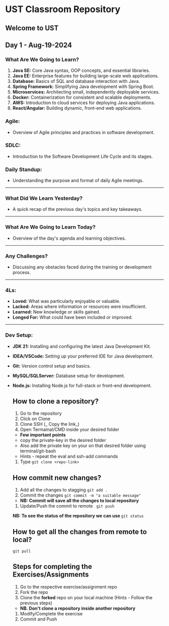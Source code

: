 # UST Classroom Repository

## Welcome to UST

## Day 1 - Aug-19-2024

### **What Are We Going to Learn?**

1. **Java SE:** Core Java syntax, OOP concepts, and essential libraries.
2. **Java EE:** Enterprise features for building large-scale web applications.
3. **Database:** Basics of SQL and database interaction with Java.
4. **Spring Framework:** Simplifying Java development with Spring Boot.
5. **Microservices:** Architecting small, independently deployable services.
6. **Docker:** Containerization for consistent and scalable deployments.
7. **AWS:** Introduction to cloud services for deploying Java applications.
8. **React/Angular:** Building dynamic, front-end web applications.

### **Agile:**

- Overview of Agile principles and practices in software development.

### **SDLC:**

- Introduction to the Software Development Life Cycle and its stages.

### **Daily Standup:**

- Understanding the purpose and format of daily Agile meetings.

---

### **What Did We Learn Yesterday?**

- A quick recap of the previous day's topics and key takeaways.

---

### **What Are We Going to Learn Today?**

- Overview of the day's agenda and learning objectives.

---

### **Any Challenges?**

- Discussing any obstacles faced during the training or development process.

---

### **4Ls:**

- **Loved:** What was particularly enjoyable or valuable.
- **Lacked:** Areas where information or resources were insufficient.
- **Learned:** New knowledge or skills gained.
- **Longed For:** What could have been included or improved.

---

### **Dev Setup:**

- **JDK 21:** Installing and configuring the latest Java Development Kit.
- **IDEA/VSCode:** Setting up your preferred IDE for Java development.
- **Git:** Version control setup and basics.
- **MySQL/SQLServer:** Database setup for development.
- **Node.js:** Installing Node.js for full-stack or front-end development.


  How to clone a repository?
  --------------------------


  1. Go to the repository
  2. Click on Clone
  3. Clone SSH
     (_ Copy the link_)
  4. Open Termainal/CMD inside your desired folder

  * <b> Few important points</b>
  * copy the private-key in the desired folder
  * Also add the private key on your on that desired folder using terminal/git-bash
  * Hints - repeat the eval and ssh-add commands

  1. Type ```git clone <repo-link>```

  How commit new changes?
  -----------------------

  1. Add all the changes to stagging
     ```git add .```
  2. Commit the changes
     ```git commit -m "a suitable message"```

  * <b> NB: Commit will save all the changes to local repository </b>

  1. Update/Push the commit to remote
     ``` git push```

  <b> NB: To see the status of the repository we can use </b> ```git status```

  How to get all the changes from remote to local?
  ------------------------------------------------

  ```git pull```

  Steps for completing the Exercises/Assignments
  ----------------------------------------------

  1. Go to the respective exercise/assignment repo
  2. Fork the repo
  3. Clone the <b>forked</b> repo on your local machine (Hints - Follow the previous steps)

  * <b> NB. Don't clone a repository inside another repository </b>

  1. Modify/Complete the exercise
  2. Commit and Push
